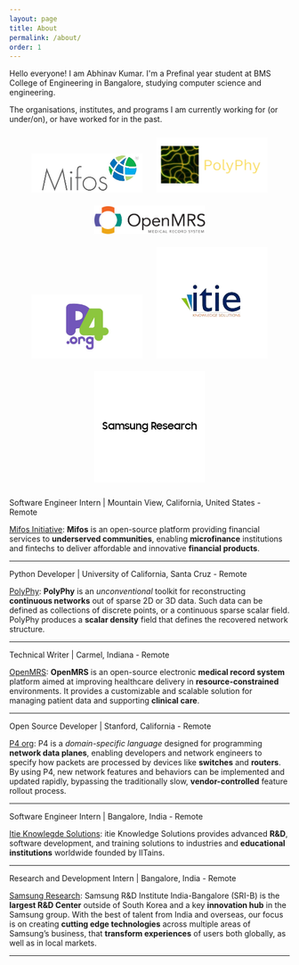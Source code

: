 ```yaml
---
layout: page
title: About
permalink: /about/
order: 1
---
```


Hello everyone!
I am Abhinav Kumar. I'm a Prefinal year student at BMS College of Engineering in Bangalore, studying computer science and engineering.

The organisations, institutes, and programs I am currently working for (or under/on), or have worked for in the past.



<div style="text-align: center;">
    <div style="display: inline-block;">
        <img src="https://raw.githubusercontent.com/Abhinavcode13/abhinavcode13.github.io/main/assets/orgs/Mifos.png" alt="Mifos Initiative" style="margin: 10px; width: 200px; height: auto;" />
        <img src="https://raw.githubusercontent.com/Abhinavcode13/abhinavcode13.github.io/main/assets/orgs/Polyphy%20logo.png" alt="Polyphy" style="margin: 10px; width: 200px; height: auto;" />
        <img src="https://raw.githubusercontent.com/Abhinavcode13/abhinavcode13.github.io/main/assets/orgs/OpenMRS.png" alt="OpenMRS" style="margin: 10px; width: 200px; height: auto;" />
    </div>
    <div style="display: inline-block;">
        <img src="https://raw.githubusercontent.com/Abhinavcode13/abhinavcode13.github.io/main/assets/orgs/P4%20Org.png" alt="P4 Org" style="margin: 10px; width: 200px; height: auto;" />
        <img src="https://raw.githubusercontent.com/Abhinavcode13/abhinavcode13.github.io/main/assets/orgs/itie.png" alt="itie knowledge solutions" style="margin: 10px; width: 200px; height: auto;" />
        <img src="https://raw.githubusercontent.com/Abhinavcode13/abhinavcode13.github.io/main/assets/orgs/Samsung.png" alt="Samsung Research" style="margin: 10px; width: 200px; height: auto;" />
    </div>
</div>


Software Engineer Intern | Mountain View, California, United States - Remote

[Mifos Initiative](https://mifos.org/): **Mifos** is an open-source platform providing financial services to **underserved communities**, enabling **microfinance** institutions and fintechs to deliver affordable and innovative **financial products**. 

---
Python Developer | University of California, Santa Cruz - Remote

[PolyPhy](https://polyphy.io/): **PolyPhy** is an *unconventional* toolkit for reconstructing **continuous networks** out of sparse 2D or 3D data. Such data can be defined as collections of discrete points, or a continuous sparse scalar field. PolyPhy produces a **scalar density** field that defines the recovered network structure.

---
Technical Writer | Carmel, Indiana - Remote

[OpenMRS](https://openmrs.org/): **OpenMRS** is an open-source electronic **medical record system** platform aimed at improving healthcare delivery in **resource-constrained** environments. It provides a customizable and scalable solution for managing patient data and supporting **clinical care**.

---
Open Source Developer | Stanford, California - Remote

[P4 org](https://p4.org/): P4 is a *domain-specific language* designed for programming **network data planes**, enabling developers and network engineers to specify how packets are processed by devices like **switches** and **routers**. By using P4, new network features and behaviors can be implemented and updated rapidly, bypassing the traditionally slow, **vendor-controlled** feature rollout process.

---
Software Engineer Intern | Bangalore, India - Remote

[Itie Knowlegde Solutions](https://itie.in/): itie Knowledge Solutions provides advanced **R&D**, software development, and training solutions to industries and **educational institutions** worldwide founded by IITains.

---
Research and Development Intern | Bangalore, India - Remote

[Samsung Research](https://research.samsung.com/sri-b): Samsung R&D Institute India-Bangalore (SRI-B) is the **largest R&D Center** outside of South Korea and a key **innovation hub** in the Samsung group. With the best of talent from India and overseas, our focus is on creating **cutting edge technologies** across multiple areas of Samsung’s business, that **transform experiences** of users both globally, as well as in local markets. 

---